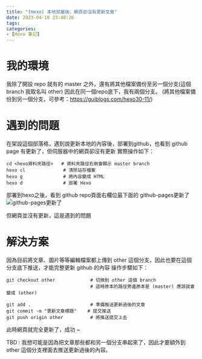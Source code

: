 ```yaml
---
title: "[Hexo] 本地部屬後，網頁卻沒有更新文章"
date: 2023-04-18 23:48:26
tags:
categories:
- [Hexo 筆記]
---
```


# 我的環境
我除了開設 repo 就有的 master 之外，還有將其他檔案備份至另一個分支(這個 branch 我取名叫 other)
因此在同一個repo底下，我有兩個分支。
(將其他檔案備份到另一個分支，可參考：https://guiblogs.com/hexo30-11/)

# 遇到的問題
在架設這個部落格，遇到說更新本地的內容後，部署到github，也看到 github page 有更新了，但伺服器中的網頁卻沒有更新
實際操作如下：

<!-- more -->

```
cd <hexo資料夾路徑>   # 資料夾路徑右側會顯示 master branch
hexo cl              # 清除站存檔案
hexo g               # 將內容變成 HTML
hexo d               # 部署 Hexo
```
部署到hexo之後，看到 github repo頁面右欄位最下面的 github-pages更新了
![github-pages更新了](file:///D:\awan_blog\photo\hexo-branch-update\git_page.jpg)

但網頁並沒有更新，這是遇到的問題

# 解決方案
因為目前將文章、圖片等等編輯檔案都上傳到 other 這個分支，因此也要在這個分支底下推送，才能完整更新 github 的內容
操作步驟如下：

```
git checkout other             # 切換到 other 這個 branch
                               # 這時原本的路徑旁邊原本是 (master) 應該就會變成 (other)

git add .                      # 準備推送更新過後的文章
git commit -m "更新文章標題"    # 提交推送
git push origin other          # 將推送提交上去
```

此時網頁就完全更新了，成功 ~

TBD : 我想可能是因為把文章那些都和另一個分支串起來了，因此才要額外到 other 這個分支裡面去推送更新過後的內容。